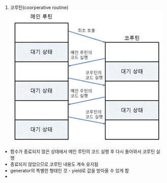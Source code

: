 1. 코루틴(coorperative routine)
![coroutine](img/coroutine1.png "coroutine")
- 함수가 종료되지 않은 상태에서 메인 루틴의 코드 실행 후 다시 돌아와서 코루틴 실행
- 종료되지 않았으므로 코루틴 내용도 계속 유지됨
- generator의 특별한 형태인 것 - yield로 값을 받아올 수 있게 함
- 